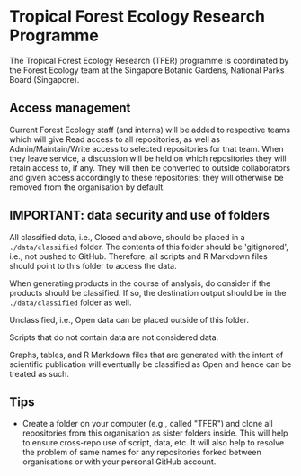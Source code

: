 # Tropical Forest Ecology Research Programme

The Tropical Forest Ecology Research (TFER) programme is coordinated by the Forest Ecology team at the Singapore Botanic Gardens, National Parks Board (Singapore).

## Access management

Current Forest Ecology staff (and interns) will be added to respective teams which will give Read access to all repositories, as well as Admin/Maintain/Write access to selected repositories for that team. When they leave service, a discussion will be held on which repositories they will retain access to, if any. They will then be converted to outside collaborators and given access accordingly to these repositories; they will otherwise be removed from the organisation by default.

## IMPORTANT: data security and use of folders

All classified data, i.e., Closed and above, should be placed in a `./data/classified` folder. The contents of this folder should be 'gitignored', i.e., not pushed to GitHub. Therefore, all scripts and R Markdown files should point to this folder to access the data.

When generating products in the course of analysis, do consider if the products should be classified. If so, the destination output should be in the `./data/classified` folder as well.

Unclassified, i.e., Open data can be placed outside of this folder.

Scripts that do not contain data are not considered data.

Graphs, tables, and R Markdown files that are generated with the intent of scientific publication will eventually be classified as Open and hence can be treated as such.

## Tips

* Create a folder on your computer (e.g., called "TFER") and clone all repositories from this organisation as sister folders inside. This will help to ensure cross-repo use of script, data, etc. It will also help to resolve the problem of same names for any repositories forked between organisations or with your personal GitHub account.
